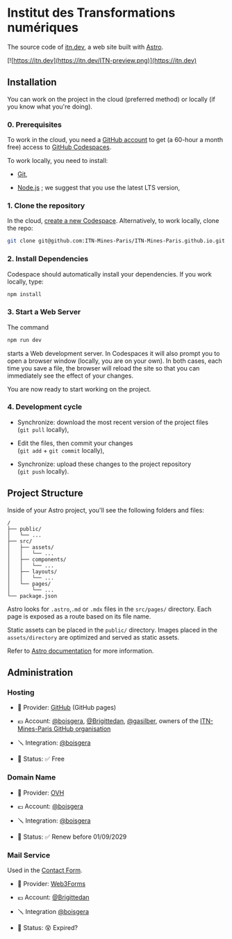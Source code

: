 # Institut des Transformations numériques

The source code of [itn.dev](https://itn.dev), a web site built with [Astro](https://astro.build/).

[![https://itn.dev](https://itn.dev/ITN-preview.png)](https://itn.dev)

## Installation

You can work on the project in the cloud (preferred method) or locally 
(if you know what you're doing).

### 0. Prerequisites

To work in the cloud, you need a [GitHub account](https://github.com/) 
to get (a 60-hour a month free) access to [GitHub Codespaces](https://github.com/features/codespaces).

To work locally, you need to install:

  - [Git](https://git-scm.com/),

  - [Node.js](https://nodejs.org/en/) ; 
    we suggest that you use the latest LTS version,

### 1. Clone the repository

In the cloud, [create a new Codespace](https://codespaces.new/ITN-Mines-Paris/ITN-Mines-Paris.github.io). Alternatively, to work locally, clone the repo:

```bash
git clone git@github.com:ITN-Mines-Paris/ITN-Mines-Paris.github.io.git
```

### 2. Install Dependencies

Codespace should automatically install your dependencies. If you work locally, type:

```bash
npm install
```

### 3. Start a Web Server

The command

```bash
npm run dev
```

starts a Web development server. In Codespaces it will also prompt you to open a browser window (locally, you are on your own). In both cases, each time you save a file, the browser will reload the site so that you can immediately see the effect of your changes.

You are now ready to start working on the project.

### 4. Development cycle

  - Synchronize: download the most recent version of the project files   
    (`git pull` locally), 

  - Edit the files, then commit your changes  
    (`git add` + `git commit` locally),
  
  - Synchronize: upload these changes to the project repository   
    (`git push` locally).

## Project Structure

Inside of your Astro project, you'll see the following folders and files:

```
/
├── public/
│   └── ...
├── src/
│   ├── assets/
│   │   └── ...
│   ├── components/
│   │   └── ...
│   ├── layouts/
│   │   └── ...
│   └── pages/
│       └── ...
└── package.json
```

Astro looks for `.astro`,`.md` or `.mdx` files in the `src/pages/` directory. Each page is exposed as a route based on its file name.

Static assets can be placed in the `public/` directory. Images placed in 
the `assets/directory` are optimized and served as static assets.

Refer to [Astro documentation](https://docs.astro.build/getting-started) for more information.



## Administration

### Hosting

  - 🏢 Provider: [GitHub](https://github.com) (GitHub pages)

  - 💶 Account: [@boisgera](https://github.com/boisgera), [@Brigittedan](https://github.com/Brigittedan), [@gasilber](https://github.com/gasilber), owners of the  [ITN-Mines-Paris GitHub organisation](https://github.com/orgs/ITN-Mines-Paris)
  
  - 🪛 Integration: [@boisgera](https://github.com/boisgera)

  - 🔋 Status: ✅ Free

### Domain Name

  - 🏢 Provider: [OVH](https://www.ovhcloud.com/)

  - 💶 Account: [@boisgera](https://github.com/boisgera)
  
  - 🪛 Integration: [@boisgera](https://github.com/boisgera)

  - 🔋 Status: ✅ Renew before 01/09/2029


### Mail Service

Used in the [Contact Form](https://itn.dev/contact/).

  - 🏢 Provider: [Web3Forms](https://web3forms.com/)

  - 💶 Account: [@Brigittedan](https://github.com/Brigittedan)  
    
  - 🪛 Integration [@boisgera](https://github.com/boisgera) 

  - 🔋 Status: 😵 Expired?
